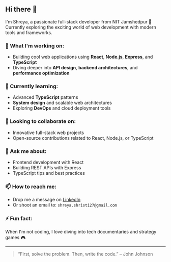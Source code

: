 ## Hi there 👋

I'm Shreya, a passionate full-stack developer from NIT Jamshedpur 🚀  
Currently exploring the exciting world of web development with modern tools and frameworks.

### 🚧 What I'm working on:
- Building cool web applications using **React**, **Node.js**, **Express**, and **TypeScript**
- Diving deeper into **API design**, **backend architectures**, and **performance optimization**

### 🌱 Currently learning:
- Advanced **TypeScript** patterns
- **System design** and scalable web architectures
- Exploring **DevOps** and cloud deployment tools

### 🤝 Looking to collaborate on:
- Innovative full-stack web projects
- Open-source contributions related to React, Node.js, or TypeScript

### 💬 Ask me about:
- Frontend development with React
- Building REST APIs with Express
- TypeScript tips and best practices

### 📫 How to reach me:
- Drop me a message on [LinkedIn](https://www.linkedin.com/in/shristi-shreya/)
- Or shoot an email to: `shreya.shristi27@gmail.com`

### ⚡ Fun fact:
When I'm not coding, I love diving into tech documentaries and strategy games 🎮

---

> “First, solve the problem. Then, write the code.” – John Johnson
